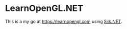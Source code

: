 # LearnOpenGL.NET
This is a my go at https://learnopengl.com using [Silk.NET](https://github.com/Ultz/Silk.NET).
